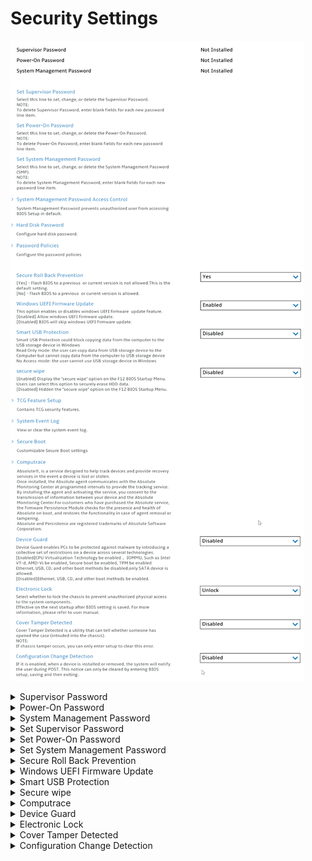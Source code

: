# Security Settings #
![](./img/security.png)

<details><summary>Supervisor Password</summary>
The supervisor password (SVP) protects the system information stored in UEFI BIOS. When entering the UEFI BIOS menu, enter the correct supervisor password in the window prompted. You also can press Enter to
skip the password prompt. However, you cannot change most of the system configuration options in UEFI
BIOS.

**The supervisor password can be set only through the UEFI BIOS menu**. Once it is in place, then it can be modified Windows Management Instrumentation (WMI) with the Lenovo client-management interface.

If you have set both the supervisor password and power-on password, you can use the supervisor password to access your computer when you turn it on. The supervisor password overrides the power-on password. 

View only. Shows the current password state. Possible values:

1.  Not Installed 
2. Installed

| WMI Setting name | Values | SVP Req'd | AMD/Intel |
|:---|:---|:---|:---|
|  |  |  | Both |
</details>


<details><summary>Power-On Password</summary>
Power-On Password prevents unauthorized users from booting your computer.

View only. Shows the current password state. Possible values:

1. Not Installed 
2. Installed

| WMI Setting name | Values | SVP Req'd | AMD/Intel |
|:---|:---|:---|:---|
|  |  |  | Both |
</details>


<details><summary>System Management Password</summary>
The system management password (SMP) can also protect the system information stored in UEFI BIOS like a supervisor password, but it has lower authority by default.

The system management password can be set through the UEFI BIOS menu or through Windows Management Instrumentation (WMI) with the Lenovo client-management interface. You can enable the system management password to have the same authority as the supervisor password to control security-related features.

View only. Shows the current password state. Possible values:
1. Not Installed 
2. Installed

| WMI Setting name | Values | SVP Req'd | AMD/Intel |
|:---|:---|:---|:---|
|  |  |  | Both |
</details>


<details><summary>Set Supervisor Password</summary>
Option to set, change or delete the Supervisor Password (SVP).<br>

**Note**. To delete Supervisor Password, enter blank fields foe each new password line item.

While enabling the following parameters are available:
1. [ Enter New Password ]
2. [ Confirm New Password ]
3. Show Password – [ On\Off ] statuses
4. Keyboard layout <!-- TBD if this parameter is relevant for ThinkStation -->
5. < Actions >:<br>
    a. **Save** – default<br>
    b. Cancel

| WMI Setting name | Values | SVP Req'd | AMD/Intel |
|:---|:---|:---|:---|
|  |  |  | Both |
</details>


<details><summary>Set Power-On Password</summary>
Option to set, change or delete the Power-On Password.

**Note**. To delete Power-On Password, enter blank fields foe each new password line item.

While enabling the following parameters are available TBD:
1. [ Enter New Password ]
2. [ Confirm New Password ]
3. Show Password – [ On\Off ] statuses
4. Keyboard layout: <!-- TBD if this parameter is relevant for ThinkStation -->
5. < Actions >:<br>
    a. **Save** – default<br>
    b. Cancel

| WMI Setting name | Values | SVP Req'd | AMD/Intel |
|:---|:---|:---|:---|
|  |  |  | Both |
</details>


<details><summary>Set System Management Password</summary>
Option to set, change or delete the System Management Password (SMP).

**Note**. To delete System Management Password, enter blank fields foe each new password line item.

While enabling the following parameters are available TBD:
1. [ Enter New Password ]
2. [ Confirm New Password ]
3. Show Password – [ On\Off ] statuses
4. Keyboard layout: <!-- TBD if this parameter is relevant for ThinkStation -->
5. < Actions >:<br>
    a. **Save** – default<br>
    b. Cancel

| WMI Setting name | Values | SVP Req'd | AMD/Intel |
|:---|:---|:---|:---|
|  |  |  | Both |
</details>


<details><summary>Secure Roll Back Prevention</summary>
One of 2 states:

1. **Yes** – Flash BIOS to a previous or current version is not allowed. This is the default setting.
2. No – Flash BIOS to a previous or current version is allowed.

| WMI Setting name | Values | SVP Req'd | AMD/Intel |
|:---|:---|:---|:---|
|  |  |  | Both |
</details>


<details><summary>Windows UEFI Firmware Update</summary>
One of 2 states:

1. **Enabled** – allow windows UEFI firmware update. Default.
2. Disabled – BIOS will skip windows UEFI firmware update.

| WMI Setting name | Values | SVP Req'd | AMD/Intel |
|:---|:---|:---|:---|
|  |  |  | Both |
</details>


<details><summary>Smart USB Protection</summary>
Smart USB Protection could block copying data from the computer to the USB storage device in windows.<br>
One of 3 modes:

1. **Disabled** – the user can copy data from and to USB storage device. Default. 
2. Read Only – the user can copy data from USB storage device to the Computer but cannot copy data from the computer to USB storage device.
3. No Access – the user cannot use USB storage device in windows.

| WMI Setting name | Values | SVP Req'd | AMD/Intel |
|:---|:---|:---|:---|
|  |  |  | Both |
</details>


<details><summary>Secure wipe</summary>
One of 2 states:

1. Enabled – display “secure wipe” option on the F12 BIOS Startup Menu. Users can select this option to securely erase HDD data. 
2. **Disabled** – hidden the “secure wipe” option on the F12 BIOS Startup Menu. Default. 

| WMI Setting name | Values | SVP Req'd | AMD/Intel |
|:---|:---|:---|:---|
|  |  |  | Both |
</details>


<details><summary>Computrace</summary>
Group of settings for Absolute Persistence Module.
Absolute(c) is a service designed to help track devices and provide recovery services in the event a device is lost or stolen.
Once installed, the Absolute agent communicates with the Absolute Monitoring Center and programmed intervals to provide the tracking service.<br> 

By installing the agent and activating the service, you consent to the transmission of information between your device and the Absolute Monitoring Center.<br>

For customers who have purchased the Absolute service, the firmware Persistence Module checks for the presence and health of Absolute on boot, and restores the functionality in case of agent removal or tampering.
Absolute and Persistence are registered trademarks of Absolute Software Corporation.

![](./img/computrace.png)

<details><summary>Absolute Persistence Version</summary>
Shows Absolute Persistence Version. View only. 

| WMI Setting name | Values | SVP Req'd | AMD/Intel |
|:---|:---|:---|:---|
|  |  |  | Both |
</details>

<details><summary>Absolute Persistence Module</summary>
Use this setting to enable or disable the firmware Persistence Module of the optional service from Absolute.<br>

One of 3 states:

1.	**Enabled** – Absolute Persistence Module is enabled. Default. 
2.	Disabled – Absolute Persistence Module is disabled.
3.	Permanently Disabled – Absolute Persistence Module is permanently disabled. 

Selecting this option requires additional confirmation, because if comutrace activation is permanently disabled, then you can never enable this setting again. <br>

More information on the official site of [Absolute Software Corporation](https://www.absolute.com/partners/device-manufacturers/lenovo/).

| WMI Setting name | Values | SVP Req'd | AMD/Intel |
|:---|:---|:---|:---|
|  |  |  | Both |
</details>

</details>


<details><summary>Device Guard</summary>
Device Guard enables PCs to be protected against malware by introducing a collective set of restrictions on a device across several technologies. <br>
One of 2 states:

1. Enabled – CPU Virtualization Technology to be enabled, IOMMU (Intel Input\Output Memory Management Unit), such as Intel VT-d, AMD-Vi to be enabled, TPM to be enabled. 
Ethernet, USB, CD, and other boot methods to be disabled, only SATA device to be allowed.
2. **Disabled** – Ethernet, USB, CD, and other boot methods to be enabled. Default. 

| WMI Setting name | Values | SVP Req'd | AMD/Intel |
|:---|:---|:---|:---|
|  |  |  | Both |
</details>


<details><summary>Electronic Lock</summary>
One of 2 states:

1. Lock – lock the chassis to prevent unauthorized physical access to the system components. 
2. **Unlock** – the chassis is unlocked. Default. 

**Note**. The setting is effective on the next startup after BIOS setting is saved. For more information, please refer to [user manual](https://thinkstation-specs.com/thinkstation/p350-tower/). 

| WMI Setting name | Values | SVP Req'd | AMD/Intel |
|:---|:---|:---|:---|
|  |  |  | Both |
</details>


<details><summary>Cover Tamper Detected</summary>
Chassis Intrusion Detection is a utility that can tell whether someone has opened the case (intruded into the chassis).<br>
One of 2 states:

1. **Disabled** – detection is disabled. Default. 
2. Enabled – detection is enabled.

**Note**. If chassis tamper occurs, you can only enter setup to clear this error.

| WMI Setting name | Values | SVP Req'd | AMD/Intel |
|:---|:---|:---|:---|
|  |  |  | Both |
</details>


<details><summary>Configuration Change Detection</summary>
One of 2 states:

1. Enabled – when a device is installed or remove, the system will notify the user during POST (Power On Self Test). This notice can only be cleared by entering BIOS setup, saving, and then exiting.
2. **Disabled** – configuration change detection is disabled. Default.

| WMI Setting name | Values | SVP Req'd | AMD/Intel |
|:---|:---|:---|:---|
|  |  |  | Both |
</details>